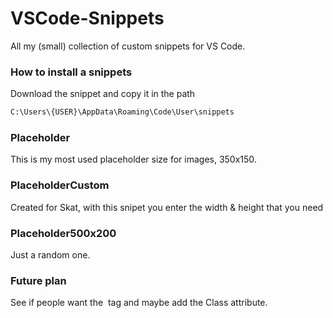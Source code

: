 # VSCode-Snippets
All my (small) collection of custom snippets for VS Code.
### How to install a snippets
Download the snippet and copy it in the path
```bash
C:\Users\{USER}\AppData\Roaming\Code\User\snippets
```

### Placeholder 
This is my most used placeholder size for images, 350x150.

### PlaceholderCustom
Created for Skat, with this snipet you enter the width & height that you need

### Placeholder500x200
Just a random one.

### Future plan
See if people want the <img> tag and maybe add the Class attribute.
